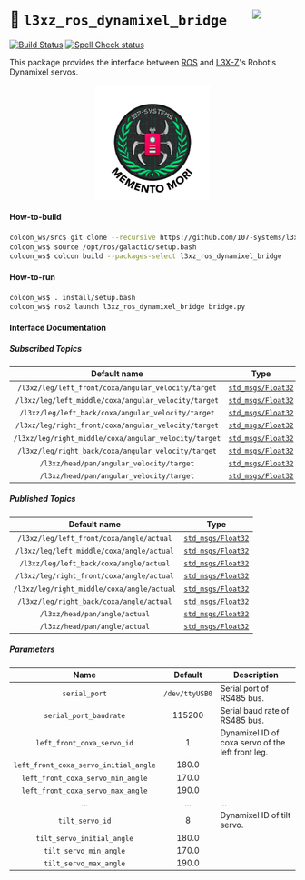 <a href="https://107-systems.org/"><img align="right" src="https://raw.githubusercontent.com/107-systems/.github/main/logo/107-systems.png" width="15%"></a>
:floppy_disk: `l3xz_ros_dynamixel_bridge`
=========================================
[![Build Status](https://github.com/107-systems/l3xz_ros_dynamixel_bridge/actions/workflows/ros2.yml/badge.svg)](https://github.com/107-systems/l3xz_ros_dynamixel_bridge/actions/workflows/ros2.yml)
[![Spell Check status](https://github.com/107-systems/l3xz_ros_dynamixel_bridge/actions/workflows/spell-check.yml/badge.svg)](https://github.com/107-systems/l3xz_ros_dynamixel_bridge/actions/workflows/spell-check.yml)

This package provides the interface between [ROS](https://github.com/ros2) and [L3X-Z](https://github.com/107-systems/l3xz)'s Robotis Dynamixel servos.

<p align="center">
  <a href="https://github.com/107-systems/l3xz"><img src="https://raw.githubusercontent.com/107-systems/.github/main/logo/l3xz-logo-memento-mori-github.png" width="40%"></a>
</p>

#### How-to-build
```bash
colcon_ws/src$ git clone --recursive https://github.com/107-systems/l3xz_ros_dynamixel_bridge
colcon_ws$ source /opt/ros/galactic/setup.bash
colcon_ws$ colcon build --packages-select l3xz_ros_dynamixel_bridge
```

#### How-to-run
```bash
colcon_ws$ . install/setup.bash
colcon_ws$ ros2 launch l3xz_ros_dynamixel_bridge bridge.py
```

#### Interface Documentation
##### Subscribed Topics
| Default name | Type |
|:-:|:-:|
| `/l3xz/leg/left_front/coxa/angular_velocity/target` | [`std_msgs/Float32`](https://docs.ros2.org/foxy/api/std_msgs/msg/Float32.html) |
| `/l3xz/leg/left_middle/coxa/angular_velocity/target` | [`std_msgs/Float32`](https://docs.ros2.org/foxy/api/std_msgs/msg/Float32.html) |
| `/l3xz/leg/left_back/coxa/angular_velocity/target` | [`std_msgs/Float32`](https://docs.ros2.org/foxy/api/std_msgs/msg/Float32.html) |
| `/l3xz/leg/right_front/coxa/angular_velocity/target` | [`std_msgs/Float32`](https://docs.ros2.org/foxy/api/std_msgs/msg/Float32.html) |
| `/l3xz/leg/right_middle/coxa/angular_velocity/target` | [`std_msgs/Float32`](https://docs.ros2.org/foxy/api/std_msgs/msg/Float32.html) |
| `/l3xz/leg/right_back/coxa/angular_velocity/target` | [`std_msgs/Float32`](https://docs.ros2.org/foxy/api/std_msgs/msg/Float32.html) |
| `/l3xz/head/pan/angular_velocity/target` | [`std_msgs/Float32`](https://docs.ros2.org/foxy/api/std_msgs/msg/Float32.html) |
| `/l3xz/head/pan/angular_velocity/target` | [`std_msgs/Float32`](https://docs.ros2.org/foxy/api/std_msgs/msg/Float32.html) |

##### Published Topics
| Default name | Type |
|:-:|:-:|
| `/l3xz/leg/left_front/coxa/angle/actual` | [`std_msgs/Float32`](https://docs.ros2.org/foxy/api/std_msgs/msg/Float32.html) |
| `/l3xz/leg/left_middle/coxa/angle/actual` | [`std_msgs/Float32`](https://docs.ros2.org/foxy/api/std_msgs/msg/Float32.html) |
| `/l3xz/leg/left_back/coxa/angle/actual` | [`std_msgs/Float32`](https://docs.ros2.org/foxy/api/std_msgs/msg/Float32.html) |
| `/l3xz/leg/right_front/coxa/angle/actual` | [`std_msgs/Float32`](https://docs.ros2.org/foxy/api/std_msgs/msg/Float32.html) |
| `/l3xz/leg/right_middle/coxa/angle/actual` | [`std_msgs/Float32`](https://docs.ros2.org/foxy/api/std_msgs/msg/Float32.html) |
| `/l3xz/leg/right_back/coxa/angle/actual` | [`std_msgs/Float32`](https://docs.ros2.org/foxy/api/std_msgs/msg/Float32.html) |
| `/l3xz/head/pan/angle/actual` | [`std_msgs/Float32`](https://docs.ros2.org/foxy/api/std_msgs/msg/Float32.html) |
| `/l3xz/head/pan/angle/actual` | [`std_msgs/Float32`](https://docs.ros2.org/foxy/api/std_msgs/msg/Float32.html) |

##### Parameters
| Name | Default | Description |
|:-:|:-:|-|
| `serial_port` | `/dev/ttyUSB0` | Serial port of RS485 bus. |
| `serial_port_baudrate` | 115200 | Serial baud rate of RS485 bus. |
| `left_front_coxa_servo_id` | 1 | Dynamixel ID of coxa servo of the left front leg. |
| `left_front_coxa_servo_initial_angle` | 180.0 | |
| `left_front_coxa_servo_min_angle` | 170.0 | |
| `left_front_coxa_servo_max_angle` | 190.0 | |
| ... | ... | ... |
| `tilt_servo_id` | 8 | Dynamixel ID of tilt servo. |
| `tilt_servo_initial_angle` | 180.0 | |
| `tilt_servo_min_angle` | 170.0 | |
| `tilt_servo_max_angle` | 190.0 | |
